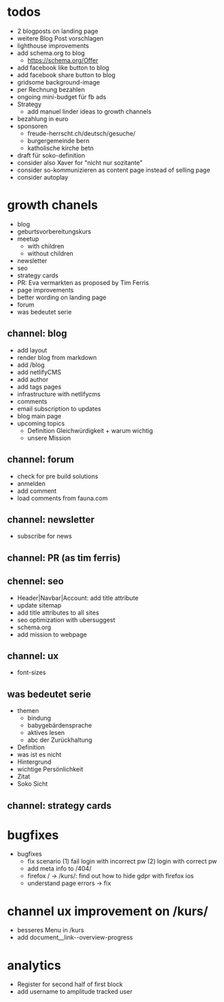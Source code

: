 # todos

- 2 blogposts on landing page
- weitere Blog Post vorschlagen
- lighthouse improvements
- add schema.org to blog
  - https://schema.org/Offer
- add facebook like button to blog
- add facebook share button to blog
- gridsome background-image
- per Rechnung bezahlen
- ongoing mini-budget für fb ads
- Strategy
  - add manuel linder ideas to growth channels
- bezahlung in euro
- sponsoren
  - freude-herrscht.ch/deutsch/gesuche/
  - burgergemeinde bern
  - katholische kirche betn
- draft für soko-definition
- consider also Xaver for "nicht nur sozitante"
- consider so-kommunizieren as content page instead of selling page
- consider autoplay

# growth chanels

- blog
- geburtsvorbereitungskurs
- meetup
  - with children
  - without children
- newsletter
- seo
- strategy cards
- PR: Eva vermarkten as proposed by Tim Ferris
- page improvements
- better wording on landing page
- forum
- was bedeutet serie

## channel: blog

- add layout
- render blog from markdown
- add /blog
- add netlifyCMS
- add author
- add tags pages
- infrastructure with netlifycms
- comments
- email subscription to updates
- blog main page
- upcoming topics
  - Definition Gleichwürdigkeit + warum wichtig
  - unsere Mission

## channel: forum

- check for pre build solutions
- anmelden
- add comment
- load comments from fauna.com

## channel: newsletter

- subscribe for news

## channel: PR (as tim ferris)

## chennel: seo

- Header|Navbar|Account: add title attribute
- update sitemap
- add title attributes to all sites
- seo optimization with ubersuggest
- schema.org
- add mission to webpage

## channel: ux

- font-sizes

## was bedeutet serie

- themen
  - bindung
  - babygebärdensprache
  - aktives lesen
  - abc der Zurückhaltung
- Definition
- was ist es nicht
- Hintergrund
- wichtige Persönlichkeit
- Zitat
- Soko Sicht

## channel: strategy cards

# bugfixes

- bugfixes
  - fix scenario (1) fail login with incorrect pw (2) login with correct pw
  - add meta info to /404/
  - firefox / -> /kurs/: find out how to hide gdpr with firefox ios
  - understand page errors -> fix

# channel ux improvement on /kurs/

- besseres Menu in /kurs
- add document\_\_link--overview-progress

# analytics

- Register for second half of first block
- add username to amplitude tracked user
